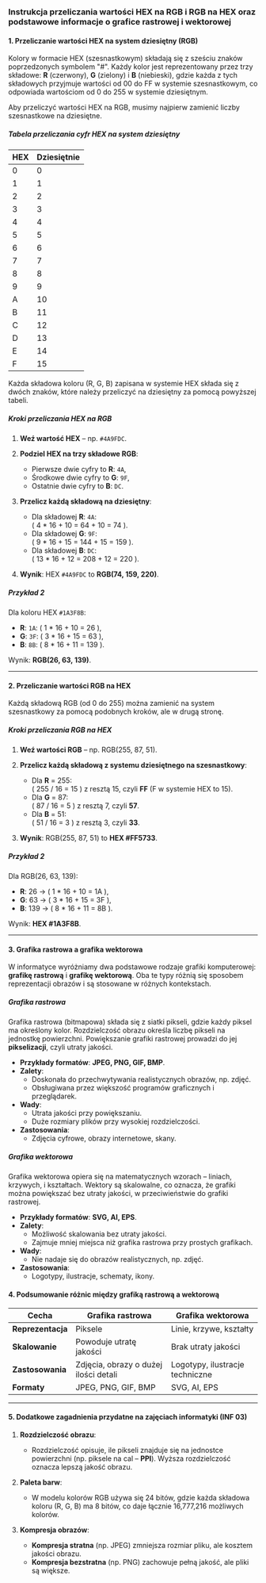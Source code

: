 ### Instrukcja przeliczania wartości HEX na RGB i RGB na HEX oraz podstawowe informacje o grafice rastrowej i wektorowej

#### 1. **Przeliczanie wartości HEX na system dziesiętny (RGB)**

Kolory w formacie HEX (szesnastkowym) składają się z sześciu znaków poprzedzonych symbolem "#". Każdy kolor jest reprezentowany przez trzy składowe: **R** (czerwony), **G** (zielony) i **B** (niebieski), gdzie każda z tych składowych przyjmuje wartości od 00 do FF w systemie szesnastkowym, co odpowiada wartościom od 0 do 255 w systemie dziesiętnym.

Aby przeliczyć wartości HEX na RGB, musimy najpierw zamienić liczby szesnastkowe na dziesiętne.

##### **Tabela przeliczania cyfr HEX na system dziesiętny**

| HEX | Dziesiętnie |
| --- | ----------- |
| 0   | 0           |
| 1   | 1           |
| 2   | 2           |
| 3   | 3           |
| 4   | 4           |
| 5   | 5           |
| 6   | 6           |
| 7   | 7           |
| 8   | 8           |
| 9   | 9           |
| A   | 10          |
| B   | 11          |
| C   | 12          |
| D   | 13          |
| E   | 14          |
| F   | 15          |

Każda składowa koloru (R, G, B) zapisana w systemie HEX składa się z dwóch znaków, które należy przeliczyć na dziesiętny za pomocą powyższej tabeli.

##### **Kroki przeliczania HEX na RGB**

1. **Weź wartość HEX** – np. `#4A9FDC`.
2. **Podziel HEX na trzy składowe RGB**:

   - Pierwsze dwie cyfry to **R**: `4A`,
   - Środkowe dwie cyfry to **G**: `9F`,
   - Ostatnie dwie cyfry to **B**: `DC`.

3. **Przelicz każdą składową na dziesiętny**:

   - Dla składowej **R**: `4A`:  
     \( 4 \* 16 + 10 = 64 + 10 = 74 \).
   - Dla składowej **G**: `9F`:  
     \( 9 \* 16 + 15 = 144 + 15 = 159 \).
   - Dla składowej **B**: `DC`:  
     \( 13 \* 16 + 12 = 208 + 12 = 220 \).

4. **Wynik**: HEX `#4A9FDC` to **RGB(74, 159, 220)**.

##### **Przykład 2**

Dla koloru HEX `#1A3F8B`:

- **R**: `1A`: \( 1 \* 16 + 10 = 26 \),
- **G**: `3F`: \( 3 \* 16 + 15 = 63 \),
- **B**: `8B`: \( 8 \* 16 + 11 = 139 \).

Wynik: **RGB(26, 63, 139)**.

---

#### 2. **Przeliczanie wartości RGB na HEX**

Każdą składową RGB (od 0 do 255) można zamienić na system szesnastkowy za pomocą podobnych kroków, ale w drugą stronę.

##### **Kroki przeliczania RGB na HEX**

1. **Weź wartości RGB** – np. RGB(255, 87, 51).
2. **Przelicz każdą składową z systemu dziesiętnego na szesnastkowy**:

   - Dla **R** = 255:  
     \( 255 / 16 = 15 \) z resztą 15, czyli **FF** (F w systemie HEX to 15).
   - Dla **G** = 87:  
     \( 87 / 16 = 5 \) z resztą 7, czyli **57**.
   - Dla **B** = 51:  
     \( 51 / 16 = 3 \) z resztą 3, czyli **33**.

3. **Wynik**: RGB(255, 87, 51) to **HEX #FF5733**.

##### **Przykład 2**

Dla RGB(26, 63, 139):

- **R**: 26 → \( 1 \* 16 + 10 = 1A \),
- **G**: 63 → \( 3 \* 16 + 15 = 3F \),
- **B**: 139 → \( 8 \* 16 + 11 = 8B \).

Wynik: **HEX #1A3F8B**.

---

#### 3. **Grafika rastrowa a grafika wektorowa**

W informatyce wyróżniamy dwa podstawowe rodzaje grafiki komputerowej: **grafikę rastrową** i **grafikę wektorową**. Oba te typy różnią się sposobem reprezentacji obrazów i są stosowane w różnych kontekstach.

##### **Grafika rastrowa**

Grafika rastrowa (bitmapowa) składa się z siatki pikseli, gdzie każdy piksel ma określony kolor. Rozdzielczość obrazu określa liczbę pikseli na jednostkę powierzchni. Powiększanie grafiki rastrowej prowadzi do jej **pikselizacji**, czyli utraty jakości.

- **Przykłady formatów**: **JPEG, PNG, GIF, BMP**.
- **Zalety**:
  - Doskonała do przechwytywania realistycznych obrazów, np. zdjęć.
  - Obsługiwana przez większość programów graficznych i przeglądarek.
- **Wady**:
  - Utrata jakości przy powiększaniu.
  - Duże rozmiary plików przy wysokiej rozdzielczości.
- **Zastosowania**:
  - Zdjęcia cyfrowe, obrazy internetowe, skany.

##### **Grafika wektorowa**

Grafika wektorowa opiera się na matematycznych wzorach – liniach, krzywych, i kształtach. Wektory są skalowalne, co oznacza, że grafiki można powiększać bez utraty jakości, w przeciwieństwie do grafiki rastrowej.

- **Przykłady formatów**: **SVG, AI, EPS**.
- **Zalety**:
  - Możliwość skalowania bez utraty jakości.
  - Zajmuje mniej miejsca niż grafika rastrowa przy prostych grafikach.
- **Wady**:
  - Nie nadaje się do obrazów realistycznych, np. zdjęć.
- **Zastosowania**:
  - Logotypy, ilustracje, schematy, ikony.

#### 4. **Podsumowanie różnic między grafiką rastrową a wektorową**

| Cecha             | Grafika rastrowa                      | Grafika wektorowa               |
| ----------------- | ------------------------------------- | ------------------------------- |
| **Reprezentacja** | Piksele                               | Linie, krzywe, kształty         |
| **Skalowanie**    | Powoduje utratę jakości               | Brak utraty jakości             |
| **Zastosowania**  | Zdjęcia, obrazy o dużej ilości detali | Logotypy, ilustracje techniczne |
| **Formaty**       | JPEG, PNG, GIF, BMP                   | SVG, AI, EPS                    |

---

#### 5. **Dodatkowe zagadnienia przydatne na zajęciach informatyki (INF 03)**

1. **Rozdzielczość obrazu**:

   - Rozdzielczość opisuje, ile pikseli znajduje się na jednostce powierzchni (np. piksele na cal – **PPI**). Wyższa rozdzielczość oznacza lepszą jakość obrazu.

2. **Paleta barw**:

   - W modelu kolorów RGB używa się 24 bitów, gdzie każda składowa koloru (R, G, B) ma 8 bitów, co daje łącznie 16,777,216 możliwych kolorów.

3. **Kompresja obrazów**:
   - **Kompresja stratna** (np. JPEG) zmniejsza rozmiar pliku, ale kosztem jakości obrazu.
   - **Kompresja bezstratna** (np. PNG) zachowuje pełną jakość, ale pliki są większe.
